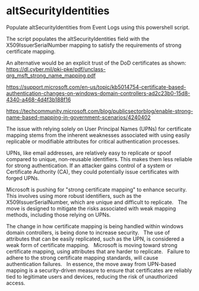 # altSecurityIdentities
Populate altSecurityIdentities from Event Logs using this powershell script.

The script populates the altSecurityIdentities field with the X509IssuerSerialNumber mapping to satisfy the requirements of strong certificate mapping.

An alternative would be an explicit trust of the DoD certificates as shown:
https://dl.cyber.mil/pki-pke/pdf/unclass-qrg_msft_strong_name_mapping.pdf

https://support.microsoft.com/en-us/topic/kb5014754-certificate-based-authentication-changes-on-windows-domain-controllers-ad2c23b0-15d8-4340-a468-4d4f3b188f16

https://techcommunity.microsoft.com/blog/publicsectorblog/enable-strong-name-based-mapping-in-government-scenarios/4240402

The issue with relying solely on User Principal Names (UPNs) for certificate mapping stems from the inherent weaknesses associated with using easily replicable or modifiable attributes for critical authentication processes.

UPNs, like email addresses, are relatively easy to replicate or spoof compared to unique, non-reusable identifiers. This makes them less reliable for strong authentication.
If an attacker gains control of a system or Certificate Authority (CA), they could potentially issue certificates with forged UPNs.

Microsoft is pushing for "strong certificate mapping" to enhance security. This involves using more robust identifiers, such as the X509IssuerSerialNumber, which are unique and difficult to replicate.   
The move is designed to mitigate the risks associated with weak mapping methods, including those relying on UPNs.

The change in how certificate mapping is being handled within windows domain controllers, is being done to increase security.   
The use of attributes that can be easily replicated, such as the UPN, is considered a weak form of certificate mapping.   
Microsoft is moving toward strong certificate mapping, using attributes that are harder to replicate.   
Failure to adhere to the strong certificate mapping standards, will cause authentication failures.   
In essence, the move away from UPN-based mapping is a security-driven measure to ensure that certificates are reliably tied to legitimate users and devices, reducing the risk of unauthorized access.
